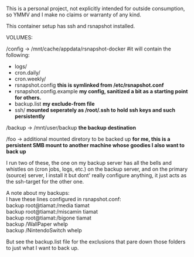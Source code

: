 This is a personal project, not explicitly intended for outside consumption, so YMMV and I make no claims or warranty of any kind.  

This container setup has ssh and rsnapshot installed.

VOLUMES:  

/config -> /mnt/cache/appdata/rsnapshot-docker #it will contain the following:  
  - logs/  
  - cron.daily/  
  - cron.weekly/  
  - rsnapshot.config  **this is symlinked from /etc/rsnapshot.conf**  
  - rsnapshot.config.example **my config, sanitized a bit as a starting point for others.**  
  - backup.list   **my exclude-from file**  
  - ssh/ **mounted seperately as /root/.ssh to hold ssh keys and such persistently**  

/backup -> /mnt/user/backup **the backup destination**  

/foo -> additional mounted diretory to be backed up **for me, this is a persistent SMB mount to another machine whose goodies I also want to back up**  

I run two of these, the one on my backup server has all the bells and whistles on (cron jobs, logs, etc.) on the backup server, and on the primary (source) server, I install it but dont' really configure anything, it just acts as the ssh-target for the other one.

A note about my backups:  
I have these lines configured in rsnapshot.conf:  
backup  root@tiamat:/media      tiamat  
backup  root@tiamat:/miscamin   tiamat  
backup  root@tiamat:/bigone     tiamat  
backup  /WallPaper      whelp  
backup  /NintendoSwitch whelp  

But see the backup.list file for the exclusions that pare down those folders to just what I want to back up.  
